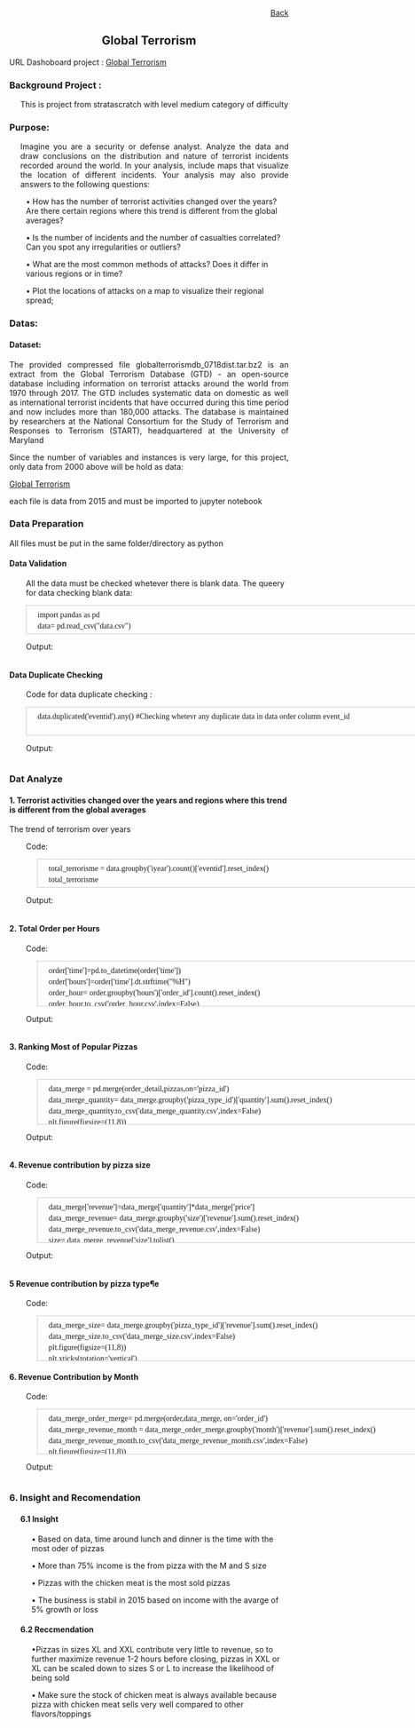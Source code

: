 <p align="right"> <a href="https://achmadirfana.github.io/portofolio/portfolio-pizza-place.html">Back</a></p>


<h2 align="center">  Global Terrorism</h2>
<p> URL Dashoboard project : <a href="https://terrorism.onrender.com/">Global Terrorism</a></p>
<h3> Background Project :</h3>
<p style="margin-left: 20px"> This is project from stratascratch with level medium category of difficulty </p>
<h3>Purpose:</h3>
<p style="margin-left: 20px;text-align:justify">  Imagine you are a security or defense analyst. Analyze the data and draw conclusions on the distribution and nature of terrorist incidents recorded around the world. In your analysis, include maps that visualize the location of different incidents. Your analysis may also provide answers to the following questions:
</p>
<p style="margin-left: 30px">• How has the number of terrorist activities changed over the years? Are there certain regions where this trend is different from the global averages? </p>
<p style="margin-left: 30px">• Is the number of incidents and the number of casualties correlated? Can you spot any irregularities or outliers?</p>
<p style="margin-left: 30px">• What are the most common methods of attacks? Does it differ in various regions or in time?</p>
<p style="margin-left: 30px">• Plot the locations of attacks on a map to visualize their regional spread;</p>
					       
<h3>Datas:</h3>
<h4>Dataset:</h4>
<p style="text-align:justify">The provided compressed file globalterrorismdb_0718dist.tar.bz2 is an extract from the Global Terrorism Database (GTD) - an open-source database including information on terrorist attacks around the world from 1970 through 2017. The GTD includes systematic data on domestic as well as international terrorist incidents that have occurred during this time period and now includes more than 180,000 attacks. The database is maintained by researchers at the National Consortium for the Study of Terrorism and Responses to Terrorism (START), headquartered at the University of Maryland </p>
<p style="text-align:justify">Since the number of variables and instances is very large, for this project, only data from 2000 above will be hold as data:</p>
<p><p align="left"> <a href="https://platform.stratascratch.com/data-projects/terrorism-hotspots">Global Terrorism</a></p> </p>
<p>each file is data from 2015 and must be imported to jupyter notebook</p>


<h3>Data Preparation</h3>
<p> All files must be put in the same folder/directory as python </p>
<h4>Data Validation</h4>
<p style="margin-left: 30px"> All the data must be checked whetever there is blank data. The  queery for data checking blank data:</p>
<div style="margin-left: 30px;height:50px;width:1000px;border:1px solid #ccc;font:14px/6px Georgia, Garamond, Serif;overflow:auto;">
	<p> </p>
<p style="margin-left: 20px">import pandas as pd </p>
<p style="margin-left: 20px">data= pd.read_csv("data.csv") </p>
<p style="margin-left: 20px">data.isnull().sum()/len(data)*100</p>
</div> 
<p style="margin-left: 30px"> Output: </p>
<p align="center"> 
<img src="Terror3.png" class="img-fluid" alt="">  
</p>

<h4>Data Duplicate Checking</h4>
<p style="margin-left: 30px"> Code for data duplicate checking :</p>
<div style="margin-left: 30px;height:50px;width:1000px;border:1px solid #ccc;font:14px/6px Georgia, Garamond, Serif;overflow:auto;">
	<p> </p>
  <p style="margin-left: 20px">data.duplicated('eventid').any() #Checking whetevr any duplicate data in data order column event_id </p>
</div> 

<p style="margin-left: 30px"> Output: </p>
<p align="center"> 
<img src="Terror4.png" class="img-fluid" alt="">  
</p>
<h3>Dat Analyze</h3>
<h4>1. Terrorist activities changed over the years and regions where this trend is different from the global averages</h4>
<p tyle="margin-left: 30px"> The trend of terrorism over years </p>
<p style="margin-left: 30px"> Code: </p>
<div style="margin-left: 50px;height:50px;width:1000px;border:1px solid #ccc;font:14px/6px Georgia, Garamond, Serif;overflow:auto;">
	<p> </p>
<p style="margin-left: 20px">total_terrorisme = data.groupby('iyear').count()['eventid'].reset_index() </p>
<p style="margin-left: 20px">total_terrorisme </p>
</div>

<p style="margin-left: 30px"> Output: </p>
<p align="center"> 
<img src="Terror5.png" class="img-fluid" alt="">  
</p>

<h4>2. Total Order per Hours</h4>
<p style="margin-left: 30px"> Code: </p>
<div style="margin-left: 50px;height:80px;width:1000px;border:1px solid #ccc;font:14px/6px Georgia, Garamond, Serif;overflow:auto;">
	<p> </p>
<p style="margin-left: 20px">order['time']=pd.to_datetime(order['time']) </p>
<p style="margin-left: 20px">order['hours']=order['time'].dt.strftime("%H") </p>
<p style="margin-left: 20px">order_hour= order.groupby('hours')['order_id'].count().reset_index() </p>
<p style="margin-left: 20px">order_hour.to_csv('order_hour.csv',index=False) </p>
<p style="margin-left: 20px">plt.figure(figsize=(8,4)) </p>
<p style="margin-left: 20px">sns.barplot(data=order_hour, x='hours', y='order_id') </p>
<p style="margin-left: 20px">plt.title('Orders by Hours') </p>
<p style="margin-left: 20px">plt.xlabel('Hours') </p>
<p style="margin-left: 20px">plt.ylabel('Total Transaction') </p>
<p style="margin-left: 20px">plt.show </p>
</div>

<p style="margin-left: 30px"> Output: </p>
<p align="center"> 
<img src="no-2.png" class="img-fluid" alt="">  
</p>

<h4>3. Ranking Most of Popular Pizzas</h4>
<p style="margin-left: 30px"> Code: </p>
<div style="margin-left: 50px;height:80px;width:1000px;border:1px solid #ccc;font:14px/6px Georgia, Garamond, Serif;overflow:auto;">
	<p> </p>
<p style="margin-left: 20px">data_merge = pd.merge(order_detail,pizzas,on='pizza_id') </p>
<p style="margin-left: 20px">data_merge_quantity= data_merge.groupby('pizza_type_id')['quantity'].sum().reset_index() </p>
<p style="margin-left: 20px">data_merge_quantity.to_csv('data_merge_quantity.csv',index=False) </p>
<p style="margin-left: 20px">plt.figure(figsize=(11,8)) </p>
<p style="margin-left: 20px">plt.xticks(rotation='vertical') </p>
<p style="margin-left: 20px">sns.barplot(data=data_merge_quantity.sort_values('quantity', ascending=False),x='pizza_type_id',y='quantity') </p>
<p style="margin-left: 20px">plt.title('Ranking Most of Popular Pizzas') </p>
<p style="margin-left: 20px">plt.xlabel('Pizza Type') </p>
<p style="margin-left: 20px">plt.ylabel('Total Orders') </p>
<p style="margin-left: 20px">plt.show </p>
</div>

<p style="margin-left: 30px"> Output: </p>
<p align="center"> 
<img src="no-3.png" class="img-fluid" alt="">  
</p>

<h4>4. Revenue contribution by pizza size</h4>
<p style="margin-left: 30px"> Code: </p>
<div style="margin-left: 50px;height:80px;width:1000px;border:1px solid #ccc;font:14px/6px Georgia, Garamond, Serif;overflow:auto;">
	<p> </p>
<p style="margin-left: 20px">data_merge['revenue']=data_merge['quantity']*data_merge['price'] </p>
<p style="margin-left: 20px">data_merge_revenue= data_merge.groupby('size')['revenue'].sum().reset_index() </p>
<p style="margin-left: 20px">data_merge_revenue.to_csv('data_merge_revenue.csv',index=False) </p>
<p style="margin-left: 20px">size= data_merge_revenue['size'].tolist() </p>
<p style="margin-left: 20px">revenue= data_merge_revenue['revenue'].tolist() </p>
<p style="margin-left: 20px">plt.figure(figsize=(11,8)) </p>
<p style="margin-left: 20px">plt.pie(revenue, labels=size,autopct='%1.1f%%') </p>
<p style="margin-left: 20px">plt.title('Revenue Contribution by Pizza Size') </p>
<p style="margin-left: 20px">plt.show </p>
</div>

<p style="margin-left: 30px"> Output: </p>
<p align="center"> 
<img src="no-4.png" class="img-fluid" alt="">  
</p>

<h4>5 Revenue contribution by pizza type¶e</h4>
<p style="margin-left: 30px"> Code: </p>
<div style="margin-left: 50px;height:80px;width:1000px;border:1px solid #ccc;font:14px/6px Georgia, Garamond, Serif;overflow:auto;">
	<p> </p>
<p style="margin-left: 20px">data_merge_size= data_merge.groupby('pizza_type_id')['revenue'].sum().reset_index() </p>
<p style="margin-left: 20px">data_merge_size.to_csv('data_merge_size.csv',index=False) </p>
<p style="margin-left: 20px">plt.figure(figsize=(11,8)) </p>
<p style="margin-left: 20px">plt.xticks(rotation='vertical') </p>
<p style="margin-left: 20px">sns.barplot(data=data_merge_size.sort_values('revenue', ascending=False),x='pizza_type_id',y='revenue') </p>
<p style="margin-left: 20px">plt.title('Revenue Contribution by Pizza Type') </p>
<p style="margin-left: 20px">plt.xlabel('Pizza Type',) </p>
<p style="margin-left: 20px">plt.ylabel('Revenue') </p>
<p style="margin-left: 20px">plt.show </p>
</div>

<h4>6. Revenue Contribution by Month</h4>
<p style="margin-left: 30px"> Code: </p>
<div style="margin-left: 50px;height:80px;width:1000px;border:1px solid #ccc;font:14px/6px Georgia, Garamond, Serif;overflow:auto;">
	<p> </p>
<p style="margin-left: 20px">data_merge_order_merge= pd.merge(order,data_merge, on='order_id') </p>
<p style="margin-left: 20px">data_merge_revenue_month = data_merge_order_merge.groupby('month')['revenue'].sum().reset_index() </p>
<p style="margin-left: 20px">data_merge_revenue_month.to_csv('data_merge_revenue_month.csv',index=False) </p>
<p style="margin-left: 20px">plt.figure(figsize=(11,8)) </p>
<p style="margin-left: 20px">plt.xticks(rotation='vertical') </p>
<p style="margin-left: 20px">sns.barplot(data=data_merge_revenue_month,x='month',y='revenue') </p>
<p style="margin-left: 20px">plt.title('Revenue Contribution by Month') </p>
<p style="margin-left: 20px">plt.xlabel('Month',) </p>
<p style="margin-left: 20px">plt.ylabel('Revenue') </p>
<p style="margin-left: 20px">plt.show </p>
![image](https://github.com/achmadirfana/pizza-places/assets/125809336/c662c678-0836-4889-93cb-5c208797113d)

</div>


<p style="margin-left: 30px"> Output: </p>
<p align="center"> 
<img src="no-6.png" class="img-fluid" alt="">  
</p>

<h3>6. Insight and Recomendation</h3>
<h4 style="margin-left: 20px">6.1 Insight</h4>
<p style="margin-left: 40px"> • Based on data, time around lunch and dinner is the time with the most oder of pizzas</p>
<p style="margin-left: 40px"> • More than 75% income  is the from pizza with the M and S size  </p>
<p style="margin-left: 40px"> • Pizzas with the chicken meat is the most sold pizzas  </p>
<p style="margin-left: 40px"> • The business is stabil in 2015 based on income with the avarge of 5% growth or loss   </p>
<h4 style="margin-left: 20px"> 6.2 Reccmendation</h4>
<p style="margin-left: 40px;align=justify"> •Pizzas in sizes XL and XXL contribute very little to revenue, so to further maximize revenue 1-2 hours before closing, pizzas in XXL or XL can be scaled down to sizes S or L to increase the likelihood of being sold  <p>
<p style="margin-left: 40px;align=justify"> •	Make sure the stock of chicken meat is always available because pizza with chicken meat sells very well compared to other flavors/toppings  <p>

